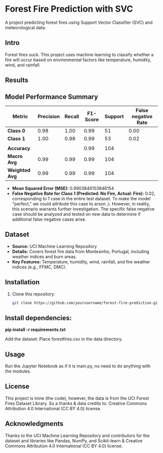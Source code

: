 # Forest Fire Prediction with SVC
A project predicting forest fires using Support Vector Classifier (SVC) and meteorological data.  

## Intro
Forest fires suck. This project uses machine learning to classify whether a fire will occur based on environmental factors like temperature, humidity, wind, and rainfall.

## Results
## Model Performance Summary

| Metric           | Precision | Recall | F1-Score | Support | False negative Rate   |
|-------------------|-----------|--------|----------|---------|----------------------|
| **Class 0**       | 0.98      | 1.00   | 0.99     | 51      | 0.00                 |
| **Class 1**       | 1.00      | 0.98   | 0.99     | 53      | 0.02                 |
|                   |           |        |          |         |                      |
| **Accuracy**      |           |        | 0.99     | 104     |                      |
| **Macro Avg**     | 0.99      | 0.99   | 0.99     | 104     |                      |
| **Weighted Avg**  | 0.99      | 0.99   | 0.99     | 104     |                      |

- **Mean Squared Error (MSE):** 0.9903846153846154
- **False Negative Rate for Class 1 (Predicted: No Fire, Actual: Fire):** 0.02, corresponding to 1 case in the entire test dataset. To make the model "perfect," we could attribute this case to arson ;). However, in reality, this scenario warrants further investigation. The specific false negative case should be analyzed and tested on new data to determine if additional false negative cases arise.
## Dataset
- **Source:** UCI Machine Learning Repository  
- **Details:** Covers forest fire data from Montesinho, Portugal, including weather indices and burn areas.  
- **Key Features:** Temperature, humidity, wind, rainfall, and fire weather indices (e.g., FFMC, DMC).  

## Installation
1. Clone this repository:  
   ```bash
   git clone https://github.com/yourusername/forest-fire-prediction.git

## Install dependencies:

**pip install -r requirements.txt**

Add the dataset:
Place forestfires.csv in the data directory.

## Usage
Run the Jupyter Notebook as if it is main.py, no need to do anything with the modules.

## License
This project is mine (the code), however, the data is from the UCI Forest Fires Dataset Library. So a thanks & data credits to: Creative Commons Attribution 4.0 International (CC BY 4.0) license.

## Acknowledgments
Thanks to the UCI Machine Learning Repository and contributors for the dataset and libraries like Pandas, NumPy, and Scikit-learn & Creative Commons Attribution 4.0 International (CC BY 4.0) license.
